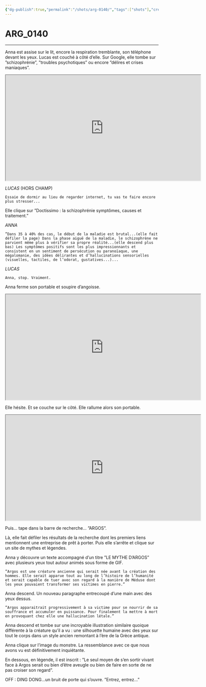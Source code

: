 ```yaml
---
{"dg-publish":true,"permalink":"/shots/arg-0140/","tags":["shots"],"created":"2024-12-19","updated":"2025-01-29"}
---
```



# ARG_0140
---
Anna est assise sur le lit, encore la respiration tremblante, son téléphone devant les yeux. Lucas est couché à côté d’elle. Sur Google, elle tombe sur ”schizophrénie”, ”troubles psychotiques” ou encore ”délires et crises maniaques”. 

<iframe src="https://drive.google.com/file/d/1i7aBncajZEko00r0w5PxstWemxTD_svH/preview" width="640" height="346" allow="autoplay"></iframe>

*LUCAS* (HORS CHAMP) 
```
Essaie de dormir au lieu de regarder internet, tu vas te faire encore plus stresser... 
```

Elle clique sur ”Doctissimo : la schizophrénie symptômes, causes et traitement.” 

*ANNA* 
```
”Dans 35 à 40% des cas, le début de la maladie est brutal...(elle fait défiler la page) Dans la phase aiguë de la maladie, le schizophrène ne parvient même plus à vérifier sa propre réalité...(elle descend plus bas) Les symptômes positifs sont les plus impressionnants et consistent en un sentiment de persécution ou paranoïaque, une mégalomanie, des idées délirantes et d’hallucinations sensorielles (visuelles, tactiles, de l’odorat, gustatives...)... 
```

*LUCAS* 
```
Anna, stop. Vraiment. 
```

Anna ferme son portable et soupire d’angoisse. 

<iframe src="https://drive.google.com/file/d/1nfmXPSCmLYWNM6s_ZIklD5uYMOQ3PrAK/preview" width="640" height="346" allow="autoplay"></iframe>

Elle hésite. Et se couche sur le côté. Elle rallume alors son portable.

<iframe src="https://drive.google.com/file/d/1nxkrt2-keTN1pPHZB9T-c5zHFMxyP3de/preview" width="640" height="346" allow="autoplay"></iframe>

Puis... tape dans la barre de recherche... ”ARGOS”. 

Là, elle fait défiler les résultats de la recherche dont les premiers liens mentionnent une entreprise de prêt à porter. Puis elle s’arrête et clique sur un site de mythes et légendes. 

Anna y découvre un texte accompagné d’un titre ”LE MYTHE D’ARGOS” avec plusieurs yeux tout autour animés sous forme de GIF. 

```
”Argos est une créature ancienne qui serait née avant la création des hommes. Elle serait apparue tout au long de l’histoire de l’humanité et serait capable de tuer avec son regard à la manière de Méduse dont les yeux pouvaient transformer ses victimes en pierre.” 
```

Anna descend. Un nouveau paragraphe entrecoupé d’une main avec des yeux dessus. 

```
”Argos apparaitrait progressivement à sa victime pour se nourrir de sa souffrance et accumuler en puissance. Pour finalement la mettre à mort en provoquant chez elle une hallucination létale.” 
```

Anna descend et tombe sur une incroyable illustration similaire quoique différente à la créature qu’il a vu : une silhouette humaine avec des yeux sur tout le corps dans un style ancien remontant à l’ère de la Grèce antique. 

Anna clique sur l’image du monstre. La ressemblance avec ce que nous avons vu est définitivement inquiétante. 

En dessous, en légende, il est inscrit : ”Le seul moyen de s’en sortir vivant face à Argos serait ou bien d’être aveugle ou bien de faire en sorte de ne pas croiser son regard”. 

OFF : DING DONG...un bruit de porte qui s’ouvre. ”Entrez, entrez...”


